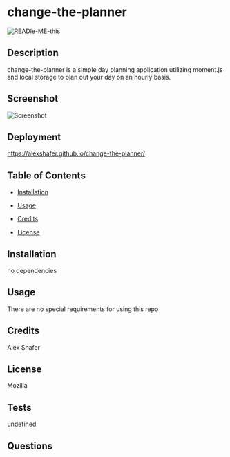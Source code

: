 # change-the-planner

![READle-ME-this](https://img.shields.io/github/last-commit/AlexShafer/change-the-planner)

## Description

change-the-planner is a simple day planning application utilizing moment.js and local storage to plan out your day on an hourly basis.

## Screenshot

![Screenshot](Screenshot.jpeg)

## Deployment

https://alexshafer.github.io/change-the-planner/

## Table of Contents

* [Installation](#installation)

* [Usage](#usage)

* [Credits](#credits)

* [License](#license)

## Installation

no dependencies

## Usage

There are no special requirements for using this repo

## Credits

Alex Shafer

## License

Mozilla

## Tests

undefined

## Questions


